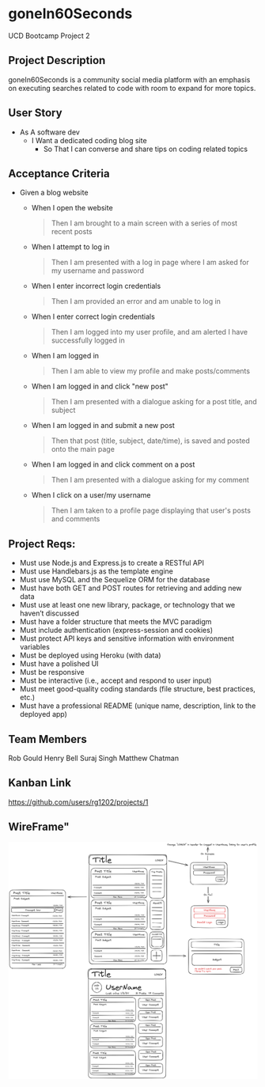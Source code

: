 
# goneIn60Seconds
UCD Bootcamp Project 2

## Project Description
goneIn60Seconds is a community social media platform with an emphasis on executing searches related to code with room to expand for more topics. 

## User Story
* As A software dev
    * I Want a dedicated coding blog site  
        * So That I can converse and share tips on coding related topics

## Acceptance Criteria
* Given a blog website

    * When I open the website
        > Then I am brought to a main screen with a series of most recent posts
    * When I attempt to log in
        > Then I am presented with a log in page where I am asked for my username and password
    * When I enter incorrect login credentials
        > Then I am provided an error and am unable to log in
    * When I enter correct login credentials
        > Then I am logged into my user profile, and am alerted I have successfully logged in
    * When I am logged in
        > Then I am able to view my profile and make posts/comments
    * When I am logged in and click "new post"
        > Then I am presented with a dialogue asking for a post title, and subject
    * When I am logged in and submit a new post
        > Then that post (title, subject, date/time), is saved and posted onto the main page
    * When I am logged in and click comment on a post
        > Then I am presented with a dialogue asking for my comment
    * When I click on a user/my username
        > Then I am taken to a profile page displaying that user's posts and comments


## Project Reqs:
- Must use Node.js and Express.js to create a RESTful API
- Must use Handlebars.js as the template engine
- Must use MySQL and the Sequelize ORM for the database
- Must have both GET and POST routes for retrieving and adding new data
- Must use at least one new library, package, or technology that we haven’t discussed
- Must have a folder structure that meets the MVC paradigm
- Must include authentication (express-session and cookies)
- Must protect API keys and sensitive information with environment variables
- Must be deployed using Heroku (with data)
- Must have a polished UI
- Must be responsive
- Must be interactive (i.e., accept and respond to user input)
- Must meet good-quality coding standards (file structure, best practices, etc.)
- Must have a professional README (unique name, description, link to the deployed app)

## Team Members
Rob Gould 
Henry Bell 
Suraj Singh
Matthew Chatman

## Kanban Link
https://github.com/users/rg1202/projects/1

## WireFrame"
![WireFrame](./Dev/WireFrame.png)